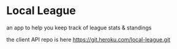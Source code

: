 # Local League
an app to help you keep track of league stats & standings

the client API repo is here https://git.heroku.com/local-league.git
